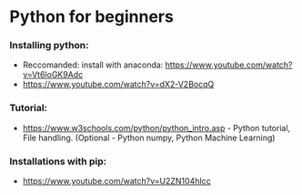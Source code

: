 # Python for beginners

### Installing python:
- Reccomanded: install with anaconda: https://www.youtube.com/watch?v=Vt6loGK9Adc
- https://www.youtube.com/watch?v=dX2-V2BocqQ

### Tutorial:
- https://www.w3schools.com/python/python_intro.asp - Python tutorial, File handling. (Optional - Python numpy, Python Machine Learning)

### Installations with pip:
- https://www.youtube.com/watch?v=U2ZN104hIcc
